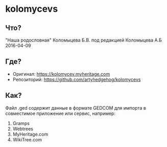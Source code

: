 # kolomycevs

## Что?

"Наша родословная" Коломыцева Б.В. под редакцией Коломыцева А.Б 2016-04-09

## Где?

- Оригинал: https://kolomycev.myheritage.com
- Репозиторий: https://github.com/artyhedgehog/kolomycevs

## Как?

Файл .ged содержит данные в формате GEDCOM для импорта в совместимое приложение или сервис, например:

1. Gramps
2. Webtrees
3. MyHeritage.com
4. WikiTree.com
